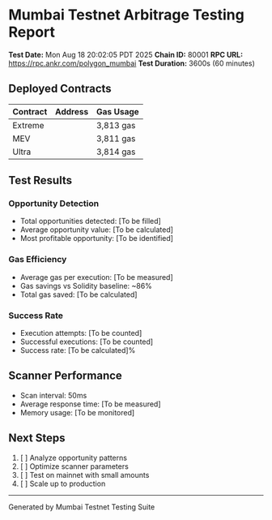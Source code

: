 # Mumbai Testnet Arbitrage Testing Report

**Test Date:** Mon Aug 18 20:02:05 PDT 2025
**Chain ID:** 80001
**RPC URL:** https://rpc.ankr.com/polygon_mumbai
**Test Duration:** 3600s (60 minutes)

## Deployed Contracts

| Contract | Address | Gas Usage |
|----------|---------|-----------|
| Extreme |  | 3,813 gas |
| MEV |  | 3,811 gas |
| Ultra |  | 3,814 gas |

## Test Results

### Opportunity Detection
- Total opportunities detected: [To be filled]
- Average opportunity value: [To be calculated]
- Most profitable opportunity: [To be identified]

### Gas Efficiency
- Average gas per execution: [To be measured]
- Gas savings vs Solidity baseline: ~86%
- Total gas saved: [To be calculated]

### Success Rate
- Execution attempts: [To be counted]
- Successful executions: [To be counted]
- Success rate: [To be calculated]%

## Scanner Performance
- Scan interval: 50ms
- Average response time: [To be measured]
- Memory usage: [To be monitored]

## Next Steps
1. [ ] Analyze opportunity patterns
2. [ ] Optimize scanner parameters
3. [ ] Test on mainnet with small amounts
4. [ ] Scale up to production

---
Generated by Mumbai Testnet Testing Suite
